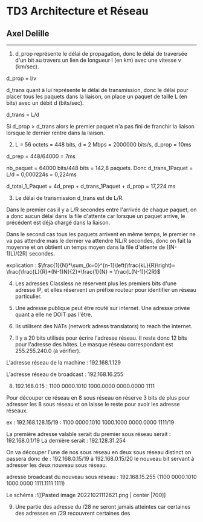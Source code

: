 # TD3 Architecture et Réseau
## Axel Delille

---

1. d_prop représente le délai de propagation, donc le délai de traversée d'un bit au travers un lien de longueur l (en km) avec une vitesse v (km/sec).

d_prop = l/v

d_trans quant à lui représente le délai de transmission, donc le délai pour placer tous les paquets dans la liaison, on place un paquet de taille L (en bits) avec un débit d (bits/sec). 

d_trans = L/d

Si d_prop > d_trans alors le premier paquet n'a pas fini de franchir la liaison lorsque le dernier rentre dans la liaison.



2. L = 56 octets = 448 bits, d = 2 Mbps = 2000000 bits/s, d_prop = 10ms

d_prep = 448/64000 = 7ms

nb_paquet = 64000 bits/448 bits = 142,8 paquets.
Donc d_trans_1Paquet = L/d = 0,000224s = 0,224ms

d_total_1_Paquet = 4d_prep + d_trans_1Paquet + d_prop = 17,224 ms



3. Le délai de transmission d_trans est de L/R. 

Dans le premier cas il y a L/R secondes entre l'arrivée de chaque paquet, on a donc aucun délai dans la file d'attente car lorsque un paquet arrive, le précédent est déjà chargé dans la liaison.

Dans le second cas tous les paquets arrivent en même temps, le premier ne va pas attendre mais le dernier va attendre NL/R secondes, donc on fait la moyenne et on obtient un temps moyen dans la file d'attente de ((N-1)L)/(2R) secondes.

explication : $\frac{1}{N}*\sum_{k=0}^{n-1}\left(\frac{kL}{R}\right)= \frac{\frac{L}{R}*(N-1)N}{2}*\frac{1}{N} = \frac{L(N-1)}{2R}$



4. Les adresses Classless ne réservent plus les premiers bits d'une adresse IP, et elles réservent un préfixe routeur pour identifier un réseau particulier.



5. Une adresse publique peut être routé sur internet. Une adresse privée quant a elle ne DOIT pas l'être.



6. Ils utilisent des NATs (network adress translators) to reach the internet.



7. Il y a 20 bits utilisés pour écrire l'adresse réseau.
Il reste donc 12 bits pour l'adresse des hôtes.
Le masque réseau correspondant est 255.255.240.0 (à vérifier).

L'adresse réseau de la machine : 192.168.1.129

L'adresse réseau de broadcast : 192.168.16.255



8. 192.168.0.15 : 1100 0000.1010 1000.0000 0000.0000 1111

Pour découper ce réseau en 8 sous réseau on réserve 3 bits de plus pour adresser les 8 sous réseau et on laisse le reste pour avoir les adresse réseaux.

ex : 192.168.128.15/19 : 1100 0000.1010 1000.1000 0000.0000 1111/19

La première adresse valable serait du premier sous réseau serait : 192.168.0.1/19
La dernière serait : 192.128.31.254

On va découper l'une de nos sous réseau en deux sous réseau distinct on passera donc de :
192.168.0.15/19 à 192.168.0.15/20 le nouveau bit servant à adresser les deux nouveau sous réseau.

adresse broadcast du nouveau sous réseau : 
192.168.15.255 (1100 0000.1010 1000.0000 1111.1111 1111)

Le schéma :![[Pasted image 20221021112621.png | center |700]]



9. Une partie des adresse du /28 ne seront jamais atteintes car certaines des adresses en /29 recouvrent certaines des  


